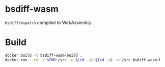 # bsdiff-wasm

`bsdiff/bspatch` compiled to WebAssembly.

# Build

```sh
docker build -t bsdiff-wasm-build .
docker run --rm -v $PWD:/src -u $(id -u):$(id -g) -w /src bsdiff-wasm-build /bin/bash build.sh
```
